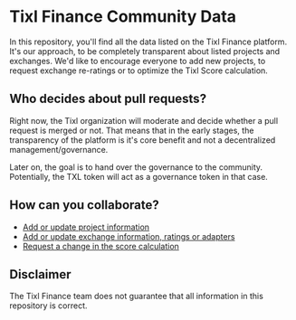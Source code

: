 # Tixl Finance Community Data

In this repository, you'll find all the data listed on the Tixl Finance platform. It's our approach, to be completely transparent about listed projects and exchanges. We'd like to encourage everyone to add new projects, to request exchange re-ratings or to optimize the Tixl Score calculation.

## Who decides about pull requests?

Right now, the Tixl organization will moderate and decide whether a pull request is merged or not. That means that in the early stages, the transparency of the platform is it's core benefit and not a decentralized management/governance.

Later on, the goal is to hand over the governance to the community. Potentially, the TXL token will act as a governance token in that case.

## How can you collaborate?

- [Add or update project information](projects/README.md)
- [Add or update exchange information, ratings or adapters](exchanges/README.md)
- [Request a change in the score calculation](score/README.md)

## Disclaimer

The Tixl Finance team does not guarantee that all information in this repository is correct.
